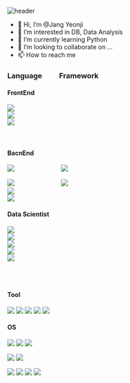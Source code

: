 ![header](https://capsule-render.vercel.app/api?type=soft&color=random&height=150&section=header&text=Jang%20Yeonji&fontSize=60&animation=twinkling)

- 👋 Hi, I’m @Jang Yeonji
- 👀 I’m interested in DB, Data Analysis
- 🌱 I’m currently learning Python
- 💞️ I’m looking to collaborate on ...
- 📫 How to reach me 


### Language &nbsp;&nbsp;&nbsp;&nbsp;&nbsp;&nbsp;&nbsp;&nbsp; Framework
#### FrontEnd
<img src="https://img.shields.io/badge/HTML5-E34F26?style=flat-square&logo=HTML5&logoColor=white"/></a><br/>
<img src="https://img.shields.io/badge/CSS3-1572B6?style=flat-square&logo=CSS3&logoColor=white"/></a><br/>
<img src="https://img.shields.io/badge/JavaScript-F7DF1E?style=flat-square&logo=JavaScript&logoColor=white"/>
&nbsp;&nbsp;&nbsp;&nbsp;&nbsp;&nbsp;&nbsp;&nbsp;&nbsp;&nbsp;&nbsp;&nbsp;&nbsp;&nbsp;&nbsp;&nbsp;&nbsp;&nbsp;&nbsp;&nbsp;&nbsp;&nbsp;&nbsp;&nbsp;&nbsp;
<!--<img src="https://img.shields.io/badge/React-61DAFB?style=flat-square&logo=React&logoColor=white"/></a>
<img src="https://img.shields.io/badge/Vue-4FC08D?style=flat-square&logo=Vue&logoColor=white"/></a>-->
<br/>

#### BacnEnd
<img src="https://img.shields.io/badge/Python-3766AB?style=flat-square&logo=Python&logoColor=white"/></a>
&nbsp;&nbsp;&nbsp;&nbsp;&nbsp;&nbsp;&nbsp;&nbsp;&nbsp;&nbsp;&nbsp;&nbsp;&nbsp;&nbsp;&nbsp;&nbsp;&nbsp;&nbsp;&nbsp;&nbsp;&nbsp;&nbsp;&nbsp;&nbsp;&nbsp;
<img src="https://img.shields.io/badge/Django-092E20?style=flat-square&logo=Django&logoColor=white"/></a>
<!--<img src="https://img.shields.io/badge/Flask-000000?style=flat-square&logo=Flask&logoColor=white"/></a><br/>-->
<img src="https://img.shields.io/badge/Java-007396?style=flat-square&logo=Java&logoColor=white"/></a>
&nbsp;&nbsp;&nbsp;&nbsp;&nbsp;&nbsp;&nbsp;&nbsp;&nbsp;&nbsp;&nbsp;&nbsp;&nbsp;&nbsp;&nbsp;&nbsp;&nbsp;&nbsp;&nbsp;&nbsp;&nbsp;&nbsp;&nbsp;&nbsp;&nbsp;
<img src="https://img.shields.io/badge/Spring-6DB33F?style=flat-square&logo=Spring&logoColor=white"/></a><br/>
<img src="https://img.shields.io/badge/MySQL-4479A1?style=flat-square&logo=MySQL&logoColor=white"/></a><br/>
<img src="https://img.shields.io/badge/MariaDB-003545?style=flat-square&logo=MariaDB&logoColor=white"/></a><br/>

#### Data Scientist
<img src="https://img.shields.io/badge/Python-3766AB?style=flat-square&logo=Python&logoColor=white"/></a><br/>
<img src="https://img.shields.io/badge/scikit-learn-F7931E?style=flat-square&logo=scikit-learn&logoColor=white"/></a><br/>
<img src="https://img.shields.io/badge/R-276DC3?style=flat-square&logo=R&logoColor=white"/></a><br/>
<img src="https://img.shields.io/badge/pandas-150458?style=flat-square&logo=pandas&logoColor=white"/></a><br/>
<img src="https://img.shields.io/badge/NumPy-013243?style=flat-square&logo=NumPy&logoColor=white"/></a><br/>

<br/><br/>
#### Tool
<img src="https://img.shields.io/badge/Eclipse IDE-2C2255?style=flat-square&logo=Eclipse IDE&logoColor=white"/></a>
<img src="https://img.shields.io/badge/PyCharm-000000?style=flat-square&logo=PyCharm&logoColor=white"/></a>
<img src="https://img.shields.io/badge/Jupyter-F37626?style=flat-square&logo=Jupyter&logoColor=white"/></a>
<img src="https://img.shields.io/badge/Android Studio-3DDC84?style=flat-square&logo=Android Studio&logoColor=white"/></a>
<img src="https://img.shields.io/badge/Visual Studio Code-007ACC?style=flat-square&logo=Visual Studio Code&logoColor=white"/></a>

#### OS
<img src="https://img.shields.io/badge/Kali Linux-557C94?style=flat-square&logo=Kali Linux&logoColor=white"/></a>
<img src="https://img.shields.io/badge/Linux-FCC624?style=flat-square&logo=Linux&logoColor=white"/></a>
<img src="https://img.shields.io/badge/CentOS-262577?style=flat-square&logo=CentOS&logoColor=white"/></a>

<img src="https://img.shields.io/badge/SQLite-003B57?style=flat-square&logo=SQLite&logoColor=white"/></a>
<img src="https://img.shields.io/badge/Spyder IDE-FF0000?style=flat-square&logo=Spyder IDE&logoColor=white"/></a>

<img src="https://img.shields.io/badge/C-A8B9CC?style=flat-square&logo=C&logoColor=white"/></a>
<img src="https://img.shields.io/badge/Adobe Photoshop-31A8FF?style=flat-square&logo=Adobe Photoshop&logoColor=white"/></a>
<img src="https://img.shields.io/badge/Adobe XD-FF61F6?style=flat-square&logo=Adobe XD&logoColor=white"/></a>
<img src="https://img.shields.io/badge/Apache Tomcat-F8DC75?style=flat-square&logo=Apache Tomcat&logoColor=white"/></a>
